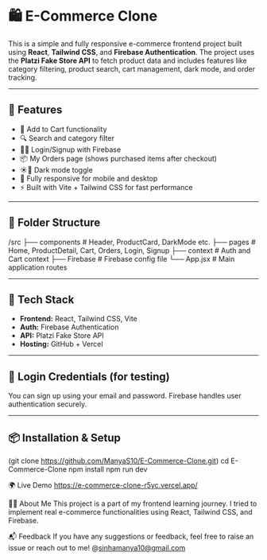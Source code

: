 # 🛍️ E-Commerce Clone

This is a simple and fully responsive e-commerce frontend project built using **React**, **Tailwind CSS**, and **Firebase Authentication**. The project uses the **Platzi Fake Store API** to fetch product data and includes features like category filtering, product search, cart management, dark mode, and order tracking.

---

## 🚀 Features

- 🛒 Add to Cart functionality
- 🔍 Search and category filter
- 🧑‍💼 Login/Signup with Firebase
- 📦 My Orders page (shows purchased items after checkout)
- ☀️🌙 Dark mode toggle
- 📱 Fully responsive for mobile and desktop
- ⚡ Built with Vite + Tailwind CSS for fast performance

---

## 📁 Folder Structure
/src
├── components # Header, ProductCard, DarkMode etc.
├── pages # Home, ProductDetail, Cart, Orders, Login, Signup
├── context # Auth and Cart context
├── Firebase # Firebase config file
└── App.jsx # Main application routes



---

## 🔧 Tech Stack

- **Frontend:** React, Tailwind CSS, Vite
- **Auth:** Firebase Authentication
- **API:** Platzi Fake Store API
- **Hosting:** GitHub + Vercel

---

## 🔐 Login Credentials (for testing)

You can sign up using your email and password. Firebase handles user authentication securely.

---


## 📦 Installation & Setup


(git clone https://github.com/ManyaS10/E-Commerce-Clone.git)
cd E-Commerce-Clone
npm install
npm run dev

🌍 Live Demo
https://e-commerce-clone-r5yc.vercel.app/


🙋‍♀️ About Me
This project is a part of my frontend learning journey. I tried to implement real e-commerce functionalities using React, Tailwind CSS, and Firebase.

📬 Feedback
If you have any suggestions or feedback, feel free to raise an issue or reach out to me!
@sinhamanya10@gmail.com
